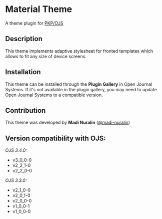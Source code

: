# Material Theme

A theme plugin for [PKP/OJS](https://pkp.sfu.ca/ojs/)


## Description
This theme implements adaptive stylesheet for fronted templates which allows to fit any size of device screens.

## Installation
This theme can be installed through the **Plugin Gallery** in Open Journal Systems. If it's not available in the plugin gallery, you may need to update Open Journal Systems to a compatible version.

## Contribution

This theme was developed by **Madi Nuralin** ([@madi-nuralin](https://github.com/madi-nuralin))

## Version compatibility with OJS:

*OJS 3.4.0:*
* v3_0_0-0
* v2_2_1-0
* v2_2_0-0

*OJS 3.3.0:*
* v2_1_0-0
* v2_0_1-0
* v2_0_0-0
* v1_0_0-1
* v1_0_0-0
